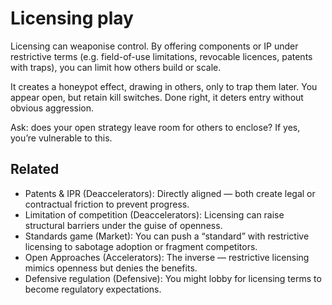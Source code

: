 # Licensing play

Licensing can weaponise control. By offering components or IP under restrictive terms (e.g. field-of-use limitations, revocable licences, patents with traps), you can limit how others build or scale.

It creates a honeypot effect, drawing in others, only to trap them later. You appear open, but retain kill switches. Done right, it deters entry without obvious aggression.

Ask: does your open strategy leave room for others to enclose? If yes, you’re vulnerable to this.

## Related

- Patents & IPR (Deaccelerators): Directly aligned — both create legal or contractual friction to prevent progress.
- Limitation of competition (Deaccelerators): Licensing can raise structural barriers under the guise of openness.
- Standards game (Market): You can push a “standard” with restrictive licensing to sabotage adoption or fragment competitors.
- Open Approaches (Accelerators): The inverse — restrictive licensing mimics openness but denies the benefits.
- Defensive regulation (Defensive): You might lobby for licensing terms to become regulatory expectations.
